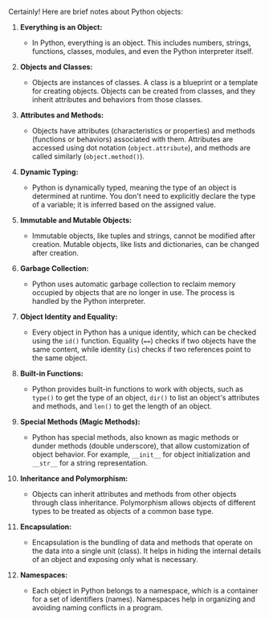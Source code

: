 Certainly! Here are brief notes about Python objects:

1. **Everything is an Object:**
   - In Python, everything is an object. This includes numbers, strings, functions, classes, modules, and even the Python interpreter itself.

2. **Objects and Classes:**
   - Objects are instances of classes. A class is a blueprint or a template for creating objects. Objects can be created from classes, and they inherit attributes and behaviors from those classes.

3. **Attributes and Methods:**
   - Objects have attributes (characteristics or properties) and methods (functions or behaviors) associated with them. Attributes are accessed using dot notation (`object.attribute`), and methods are called similarly (`object.method()`).

4. **Dynamic Typing:**
   - Python is dynamically typed, meaning the type of an object is determined at runtime. You don't need to explicitly declare the type of a variable; it is inferred based on the assigned value.

5. **Immutable and Mutable Objects:**
   - Immutable objects, like tuples and strings, cannot be modified after creation. Mutable objects, like lists and dictionaries, can be changed after creation.

6. **Garbage Collection:**
   - Python uses automatic garbage collection to reclaim memory occupied by objects that are no longer in use. The process is handled by the Python interpreter.

7. **Object Identity and Equality:**
   - Every object in Python has a unique identity, which can be checked using the `id()` function. Equality (`==`) checks if two objects have the same content, while identity (`is`) checks if two references point to the same object.

8. **Built-in Functions:**
   - Python provides built-in functions to work with objects, such as `type()` to get the type of an object, `dir()` to list an object's attributes and methods, and `len()` to get the length of an object.

9. **Special Methods (Magic Methods):**
   - Python has special methods, also known as magic methods or dunder methods (double underscore), that allow customization of object behavior. For example, `__init__` for object initialization and `__str__` for a string representation.

10. **Inheritance and Polymorphism:**
    - Objects can inherit attributes and methods from other objects through class inheritance. Polymorphism allows objects of different types to be treated as objects of a common base type.

11. **Encapsulation:**
    - Encapsulation is the bundling of data and methods that operate on the data into a single unit (class). It helps in hiding the internal details of an object and exposing only what is necessary.

12. **Namespaces:**
    - Each object in Python belongs to a namespace, which is a container for a set of identifiers (names). Namespaces help in organizing and avoiding naming conflicts in a program.
